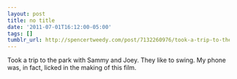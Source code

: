 ```yaml
---
layout: post
title: no title
date: '2011-07-01T16:12:00-05:00'
tags: []
tumblr_url: http://spencertweedy.com/post/7132260976/took-a-trip-to-the-park-with-sammy-and-joey-they
---
```

Took a trip to the park with Sammy and Joey. They like to swing.
My phone was, in fact, licked in the making of this film.
